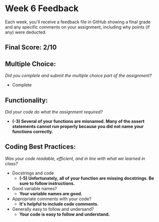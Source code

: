 # Week 6 Feedback
Each week, you'll receive a feedback file in GitHub showing a final grade and any specific comments on your assignment, including why points (if any) were deducted.

## Final Score: 2/10

## Multiple Choice:
_Did you complete and submit the multiple choice part of the assignment?_
* Complete

## Functionality: 
_Did your code do what the assignment required?_
* **(-3) Several of your functions are misnamed. Many of the assert statements cannot run properly because you did not name your functions correctly.**

## Coding Best Practices:
_Was your code readable, efficient, and in line with what we learned in class?_
* Docstrings and code
  * **(-5) Unfortunately, all of your function are missing docstrings. Be sure to follow instructions.**  
* Good variable names?
  * **Your variable names are good.**
* Appropriate comments with your code?
  * **It's helpful to include code comments.**
* Generally easy to follow and undersand?
  * **Your code is easy to follow and understand.**
